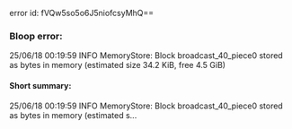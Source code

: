 error id: fVQw5so5o6J5niofcsyMhQ==
### Bloop error:

25/06/18 00:19:59 INFO MemoryStore: Block broadcast_40_piece0 stored as bytes in memory (estimated size 34.2 KiB, free 4.5 GiB)
#### Short summary: 

25/06/18 00:19:59 INFO MemoryStore: Block broadcast_40_piece0 stored as bytes in memory (estimated s...